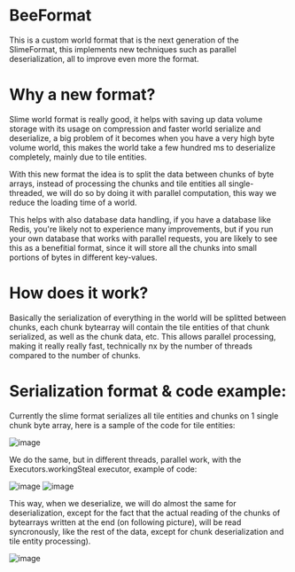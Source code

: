 # BeeFormat
This is a custom world format that is the next generation of the SlimeFormat, this implements new techniques such as parallel deserialization, all to improve even more the format.

# Why a new format?

Slime world format is really good, it helps with saving up data volume storage with its usage on compression and faster world serialize and deserialize, a big problem of it becomes when you have a very high byte volume world, this makes the world take a few hundred ms to deserialize completely, mainly due to tile entities.

With this new format the idea is to split the data between chunks of byte arrays, instead of processing the chunks and tile entities all single-threaded, we will do so by doing it with parallel computation, this way we reduce the loading time of a world.

This helps with also database data handling, if you have a database like Redis, you're likely not to experience many improvements, but if you run your own database that works with parallel requests, you are likely to see this as a benefitial format, since it will store all the chunks into small portions of bytes in different key-values.

# How does it work?

Basically the serialization of everything in the world will be splitted between chunks, each chunk bytearray will contain the tile entities of that chunk serialized, as well as the chunk data, etc.
This allows parallel processing, making it really really fast, technically nx by the number of threads compared to the number of chunks.

# Serialization format & code example:

Currently the slime format serializes all tile entities and chunks on 1 single chunk byte array, here is a sample of the code for tile entities:

![image](https://user-images.githubusercontent.com/56891617/229285988-f937ecc8-d91f-45f5-9c96-74c8603dd397.png)

We do the same, but in different threads, parallel work, with the Executors.workingSteal executor, example of code:

![image](https://user-images.githubusercontent.com/56891617/229286030-ea854f37-0ea6-4414-b8fa-6410428dc86e.png)
![image](https://user-images.githubusercontent.com/56891617/229286055-ba5a2d70-cd79-4ff5-b981-d82b4284254a.png)

This way, when we deserialize, we will do almost the same for deserialization, except for the fact that the actual reading of the chunks of bytearrays written at the end (on following picture), will be read syncronously, like the rest of the data, except for chunk deserialization and tile entity processing).

![image](https://user-images.githubusercontent.com/56891617/229286115-ac5ffda6-2a5e-43f0-8154-5fb3b44a7be1.png)



